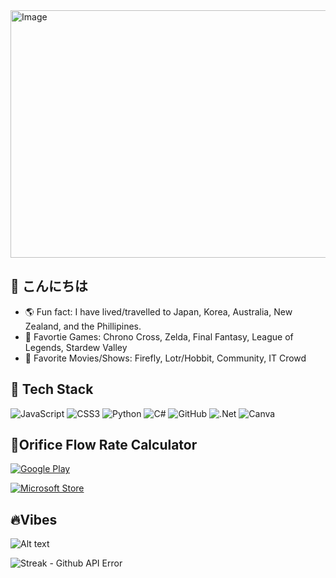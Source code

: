 <img width="1584" height="396" alt="Image" src="https://github.com/user-attachments/assets/9719d155-33df-4a87-ab3a-0dbf2b2fc4fe" />

## 🌸 こんにちは

- 🌎 Fun fact: I have lived/travelled to Japan, Korea, Australia, New Zealand, and the Phillipines.
- 💞️ Favortie Games: Chrono Cross, Zelda, Final Fantasy, League of Legends, Stardew Valley
- 🍿 Favorite Movies/Shows: Firefly, Lotr/Hobbit, Community, IT Crowd


## 🐙 Tech Stack

![JavaScript](https://img.shields.io/badge/javascript-%23323330.svg?style=for-the-badge&logo=javascript&logoColor=%23F7DF1E) ![CSS3](https://img.shields.io/badge/css3-%231572B6.svg?style=for-the-badge&logo=css3&logoColor=white) ![Python](https://img.shields.io/badge/python-3670A0?style=for-the-badge&logo=python&logoColor=ffdd54) ![C#](https://img.shields.io/badge/c%23-%23239120.svg?style=for-the-badge&logo=csharp&logoColor=white) ![GitHub](https://img.shields.io/badge/github-%23121011.svg?style=for-the-badge&logo=github&logoColor=white) ![.Net](https://img.shields.io/badge/.NET-5C2D91?style=for-the-badge&logo=.net&logoColor=white)  ![Canva](https://img.shields.io/badge/Canva%20-%20%23292929?style=for-the-badge&logo=canva&logoColor=%#00C4CC)


## 🌟Orifice Flow Rate Calculator

[![Google Play](https://img.shields.io/badge/Google%20Play-Play%20Store-green?logo=google-play&style=for-the-badge)](https://play.google.com/store/apps/details?id=com.rllco.www.flow_rate_calculator)

[![Microsoft Store](https://img.shields.io/badge/Microsoft%20Store-Download-blue?logo=microsoft&style=for-the-badge)](https://apps.microsoft.com/detail/9n65x9r5mhwq?hl=en-US&gl=US)


## 🔥Vibes

![Alt text](https://spotify-recently-played-readme.vercel.app/api?user=22vjbo3qfflrsxontchtp22iq&width=1000)

![Streak - Github API Error](https://github-readme-streak-stats.herokuapp.com/?user=ecole1rllco&theme=chartreuse-dark&hide_border=true)


<!--
- 🔭 I’m currently working on app development with WinUI3 and Maui
- 🌱 I’m currently learning ASP.NET
- 👯 I’m looking to collaborate on ...
- 🤔 I’m looking for help with ...
- 💬 Ask me about ...
- 📫 How to reach me: ...
- 😄 Pronouns: 
- ⚡ Fun fact: ...
- ✨ "iwhgwytte, itvfom." -iykyk, "No power in the verse can stop me." -River Tam 
-->

